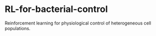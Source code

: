 # RL-for-bacterial-control
Reinforcement learning for physiological control of heterogeneous cell populations.
